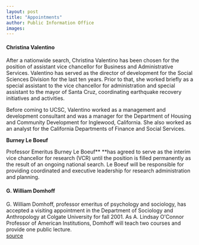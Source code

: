 ```yaml
---
layout: post
title: "Appointments"
author: Public Information Office
images:
---
```


#### Christina Valentino

After a nationwide search, Christina Valentino has been chosen for the position of assistant vice chancellor for Business and Administrative Services. Valentino has served as the director of development for the Social Sciences Division for the last ten years. Prior to that, she worked briefly as a special assistant to the vice chancellor for administration and special assistant to the mayor of Santa Cruz, coordinating earthquake recovery initiatives and activities.

Before coming to UCSC, Valentino worked as a management and development consultant and was a manager for the Department of Housing and Community Development for Inglewood, California. She also worked as an analyst for the California Departments of Finance and Social Services.

**Burney Le Boeuf**

Professor Emeritus Burney Le Boeuf** **has agreed to serve as the interim vice chancellor for research (VCR) until the position is filled permanently as the result of an ongoing national search. Le Boeuf will be responsible for providing coordinated and executive leadership for research administration and planning.

#### G. William Domhoff

G. William Domhoff, professor emeritus of psychology and sociology, has accepted a visiting appointment in the Department of Sociology and Anthropology at Colgate University for fall 2001. As A. Lindsay O'Connor Professor of American Institutions, Domhoff will teach two courses and provide one public lecture.   
[source](http://www1.ucsc.edu/currents/00-01/01-01/appointments.html "Permalink to appointments")
